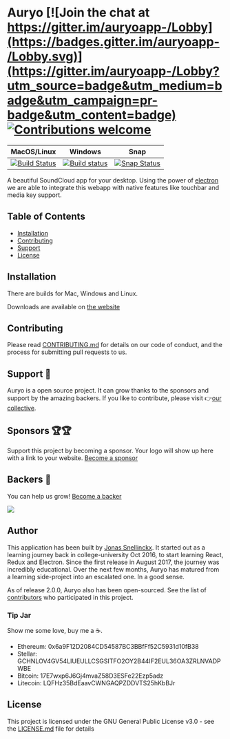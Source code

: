 # Auryo [![Join the chat at https://gitter.im/auryoapp-/Lobby](https://badges.gitter.im/auryoapp-/Lobby.svg)](https://gitter.im/auryoapp-/Lobby?utm_source=badge&utm_medium=badge&utm_campaign=pr-badge&utm_content=badge) [![Contributions welcome](https://img.shields.io/badge/Contributions-welcome-blue.svg)](https://github.com/Superjo149/auryo/issues)

|MacOS/Linux|Windows|Snap|
|-----------|-------|----|
|[![Build Status](https://travis-ci.org/Superjo149/auryo.svg?branch=master)](https://travis-ci.org/Superjo149/auryo)|[![Build status](https://ci.appveyor.com/api/projects/status/qrnwwqa9yvb26daa/branch/master?svg=true)](https://ci.appveyor.com/project/Superjo149/auryo/branch/master)|[![Snap Status](https://build.snapcraft.io/badge/auryo/auryo-snap.svg)](https://build.snapcraft.io/user/auryo/auryo-snap)|

A beautiful SoundCloud app for your desktop. Using the power of [electron](electronjs.org) we are able to integrate this webapp with native features like touchbar and media key support.

## Table of Contents
- [Installation](#installation)
- [Contributing](#contributing)
- [Support](#support)
- [License](#license)


## Installation
There are builds for Mac, Windows and Linux.

Downloads are available on [the website](http://auryo.com#downloads)

## Contributing
Please read [CONTRIBUTING.md](CONTRIBUTING.md) for details on our code of conduct, and the process for submitting pull requests to us.

## Support 💪 

Auryo is a open source project. It can grow thanks to the sponsors and support by the amazing backers. If you like to contribute, please visit 👉[our collective](https://opencollective.com/auryo).

## Sponsors 🏆🏆

Support this project by becoming a sponsor. Your logo will show up here with a link to your website. [Become a sponsor](https://opencollective.com/auryo)

## Backers 🙏
You can help us grow! [Become a backer](https://opencollective.com/auryo)

<a href="https://opencollective.com/auryo"><img src="https://opencollective.com/auryo/backers.svg?width=890"></a>


## Author
This application has been built by [Jonas Snellinckx](www.linkedin.com/in/jonas-snellinckx). It started out as a learning journey back in college-university Oct 2016, to start learning React, Redux and Electron. Since the first release in August 2017, the journey was incredibly educational. Over the next few months, Auryo has matured from a learning side-project into an escalated one. In a good sense.

As of release 2.0.0, Auryo also has been open-sourced. See the list of [contributors](https://github.com/Superjo149/auryo/contributors) who participated in this project.

### Tip Jar
Show me some love, buy me a ☕️.
- Ethereum: 0x6a9F12D2084CD54587BC3BBfFf52C5931d10fB38
- Stellar: GCHNLOV4GV54LIUEULLCSGSITFO2OY2B44IF2EUL36OA3ZRLNVADPWBE
- Bitcoin: 17E7wxp6J6Gj4mvaZ58D3ESFe22Ezp5adz
- Litecoin: LQFHz35BdEaavCWNGAQPZDDVTS25hKbBJr

## License
This project is licensed under the GNU General Public License v3.0 - see the [LICENSE.md](LICENSE.md) file for details


